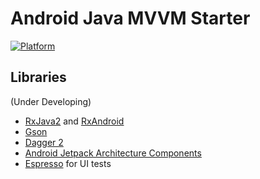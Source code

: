 # Android Java MVVM Starter

[![Platform](https://img.shields.io/badge/platform-Android-green.svg)](http://developer.android.com/index.html)

## Libraries
(Under Developing)
- [RxJava2](https://github.com/ReactiveX/RxJava) and [RxAndroid](https://github.com/ReactiveX/RxAndroid)
- [Gson](https://github.com/google/gson)
- [Dagger 2](http://google.github.io/dagger/)
- [Android Jetpack Architecture Components](https://developer.android.com/jetpack/arch/)
- [Espresso](https://google.github.io/android-testing-support-library/) for UI tests
